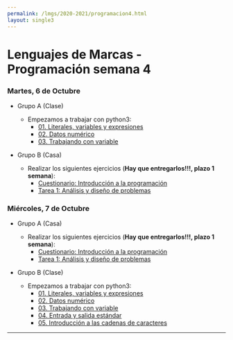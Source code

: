 ```yaml
---
permalink: /lmgs/2020-2021/programacion4.html
layout: single3
---
```


# Lenguajes de Marcas - Programación semana 4

### Martes, 6 de Octubre

* Grupo A (Clase)

    * Empezamos a trabajar con python3:
        * [01. Literales, variables y expresiones](python3/literales_variables_expresiones.html)
        * [02. Datos numérico](python3/datos_numericos.html)
        * [03. Trabajando con variable](python3/variables.html)

* Grupo B (Casa)

    * Realizar los siguientes ejercicios (**Hay que entregarlos!!!, plazo 1 semana**):
        * [Cuestionario: Introducción a la programación](https://dit.gonzalonazareno.org/moodle/mod/quiz/view.php?id=28720)
        * [Tarea 1: Análisis y diseño de problemas](https://dit.gonzalonazareno.org/moodle/mod/assign/view.php?id=28728)


### Miércoles, 7 de Octubre

* Grupo A (Casa)

    * Realizar los siguientes ejercicios (**Hay que entregarlos!!!, plazo 1 semana**):
        * [Cuestionario: Introducción a la programación](https://dit.gonzalonazareno.org/moodle/mod/quiz/view.php?id=28720)
        * [Tarea 1: Análisis y diseño de problemas](https://dit.gonzalonazareno.org/moodle/mod/assign/view.php?id=28728)

* Grupo B (Clase)

    * Empezamos a trabajar con python3:
        * [01. Literales, variables y expresiones](python3/literales_variables_expresiones.html)
        * [02. Datos numérico](python3/datos_numericos.html)
        * [03. Trabajando con variable](python3/variables.html)
        * [04. Entrada y salida estándar](python3/entrada_salida.html)
        * [05. Introducción a las cadenas de caracteres](python3/introduccion_cadenas_caracteres.html)


- - -

